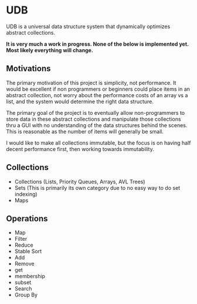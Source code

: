 # UDB
UDB is a universal data structure system that dynamically optimizes abstract collections. 

**It is very much a work in progress. None of the below is implemented yet. Most likely everything will change.**

## Motivations
The primary motivation of this project is simplicity, not performance. It would be excellent if non programmers or beginners could place items in an abstract collection, not worry about the performance costs of an array vs a list, and the system would determine the right data structure. 

The primary goal of the project is to eventually allow non-programmers to store data in these abstract collections and manipulate those collections thru a GUI with no understanding of the data structures behind the scenes. This is reasonable as the number of items will generally be small. 
 
I would like to make all collections immutable, but the focus is on having half decent performance first, then working towards immutability. 

## Collections

- Collections (Lists, Priority Queues, Arrays, AVL Trees)
- Sets (This is primarily its own category due to no easy way to do set indexing)
- Maps

## Operations

- Map 
- Filter
- Reduce
- Stable Sort
- Add
- Remove
- get
- membership
- subset
- Search
- Group By
